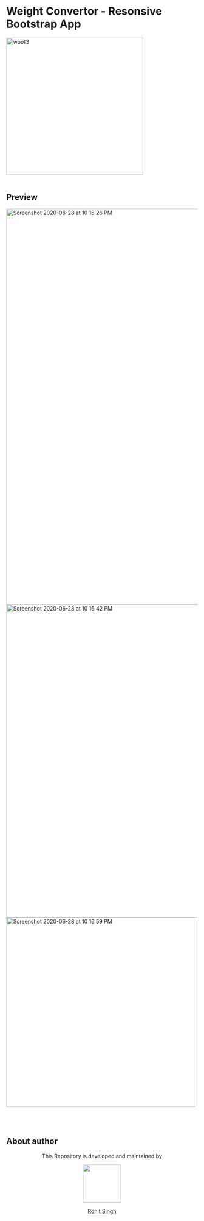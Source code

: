 # Weight Convertor - Resonsive Bootstrap App


<img align="centre" width="360" alt="woof3" src="https://user-images.githubusercontent.com/11274840/85975699-989a5580-b98d-11ea-89ce-b13c3076347a.jpg">
<br><br>

## Preview
<img width="1039" alt="Screenshot 2020-06-28 at 10 16 26 PM" src="https://user-images.githubusercontent.com/11274840/85975517-2a559300-b98d-11ea-83fd-f8989f198581.png">
<img width="822" alt="Screenshot 2020-06-28 at 10 16 42 PM" src="https://user-images.githubusercontent.com/11274840/85975521-2de91a00-b98d-11ea-8dfc-d1a1e778e48d.png">
<img width="498" alt="Screenshot 2020-06-28 at 10 16 59 PM" src="https://user-images.githubusercontent.com/11274840/85975524-304b7400-b98d-11ea-8364-03af19292a9f.png">


 </br></br>
## About author
<p align="center">This Repository is developed and maintained by </p>
<p align="center">
  <a href="https://stackoverflow.com/users/4700156/rohit-singh?tab=profile"><img width="100" height="100" src="https://user-images.githubusercontent.com/11274840/30627155-38952a30-9dec-11e7-9072-a00d9a86bdb8.gif">
</p></a>
<a href="https://stackoverflow.com/users/4700156/rohit-singh?tab=profile">
<p align="center">
  Rohit Singh
</p>
</a>
